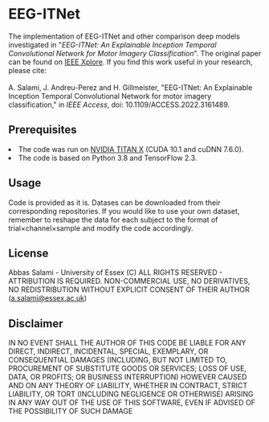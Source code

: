 # EEG-ITNet
The implementation of EEG-ITNet and other comparison deep models investigated in 
"<em>EEG-ITNet: An Explainable Inception Temporal Convolutional Network for Motor Imagery Classification</em>".
The original paper can be found on <a href="https://ieeexplore.ieee.org/stamp/stamp.jsp?tp=&arnumber=9739771&isnumber=6514899/">IEEE Xplore</a>. 
If you find this work useful in your research, please cite:
<br><br>A. Salami, J. Andreu-Perez and H. Gillmeister, 
"EEG-ITNet: An Explainable Inception Temporal Convolutional Network for motor imagery classification," 
in <em>IEEE Access</em>, doi: 10.1109/ACCESS.2022.3161489.
## Prerequisites
<li>The code was run on <a href="https://www.nvidia.com/en-us/geforce/products/10series/titan-x-pascal/">NVIDIA TITAN X</a> (CUDA 10.1 and cuDNN 7.6.0).</li> 
<li>The code is based on Python 3.8 and TensorFlow 2.3.</li> 

## Usage
Code is provided as it is. Datases can be downloaded from their corresponding repositories. If you would like to use your own dataset, remember to reshape the data for each subject to the format of trial<span>&#215;</span>channel<span>&#215;</span>sample and modify the code accordingly. 

## License
Abbas Salami - University of Essex (C) ALL RIGHTS RESERVED - ATTRIBUTION IS REQUIRED. NON-COMMERCIAL USE, NO DERIVATIVES, NO REDISTRIBUTION WITHOUT EXPLICIT CONSENT OF THEIR AUTHOR (a.salami@essex.ac.uk)

## Disclaimer
IN NO EVENT SHALL THE AUTHOR OF THIS CODE BE LIABLE FOR ANY DIRECT, INDIRECT, INCIDENTAL, SPECIAL, EXEMPLARY, OR CONSEQUENTIAL DAMAGES (INCLUDING, BUT NOT LIMITED TO, PROCUREMENT OF SUBSTITUTE GOODS OR SERVICES; LOSS OF USE, DATA, OR PROFITS; OR BUSINESS INTERRUPTION) HOWEVER CAUSED AND ON ANY THEORY OF LIABILITY, WHETHER IN CONTRACT, STRICT LIABILITY, OR TORT (INCLUDING NEGLIGENCE OR OTHERWISE) ARISING IN ANY WAY OUT OF THE USE OF THIS SOFTWARE, EVEN IF ADVISED OF THE POSSIBILITY OF SUCH DAMAGE
